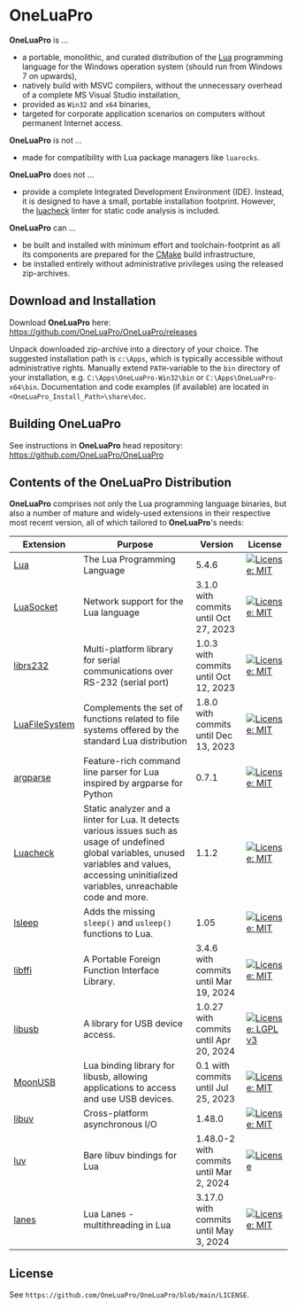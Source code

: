 # OneLuaPro
**OneLuaPro** is ...

- a portable, monolithic, and curated distribution of the [Lua](http://www.lua.org/) programming language for the Windows operation system (should run from Windows 7 on upwards),
- natively build with MSVC compilers, without the unnecessary overhead of a complete MS Visual Studio installation,
- provided as `Win32` and `x64` binaries,
- targeted for corporate application scenarios on computers without permanent Internet access.

**OneLuaPro** is not ...

- made for compatibility with Lua package managers like `luarocks`.

**OneLuaPro** does not ...

- provide a complete Integrated Development Environment (IDE). Instead, it is designed to have a small, portable installation footprint. However, the [luacheck](https://github.com/OneLuaPro/luacheck) linter for static code analysis is included.

**OneLuaPro** can ...

- be built and installed with minimum effort and toolchain-footprint as all its components are prepared for the [CMake](https://cmake.org/) build infrastructure,
- be installed entirely without administrative privileges using the released zip-archives.

## Download and Installation

Download **OneLuaPro** here: https://github.com/OneLuaPro/OneLuaPro/releases

Unpack downloaded zip-archive into a directory of your choice. The suggested installation path is `c:\Apps`, which is typically accessible without administrative rights. Manually extend `PATH`-variable to the `bin` directory of your installation, e.g. `C:\Apps\OneLuaPro-Win32\bin` or `C:\Apps\OneLuaPro-x64\bin`. Documentation and code examples (if available) are located in `<OneLuaPro_Install_Path>\share\doc`.

## Building OneLuaPro

See instructions in **OneLuaPro** head repository: https://github.com/OneLuaPro/OneLuaPro

## Contents of the OneLuaPro Distribution

**OneLuaPro** comprises not only the Lua programming language binaries, but also a number of mature and widely-used extensions in their respective most recent version, all of which tailored to **OneLuaPro**'s needs:

| Extension                                                   | Purpose                                                      | Version                                 | License                                                      |
| ----------------------------------------------------------- | ------------------------------------------------------------ | --------------------------------------- | ------------------------------------------------------------ |
| [Lua](https://github.com/KritzelKratzel/lua)                | The Lua Programming Language                                 | 5.4.6                                   | [![License: MIT](https://img.shields.io/badge/License-MIT-yellow.svg)](https://opensource.org/licenses/MIT) |
| [LuaSocket](https://github.com/OneLuaPro/luasocket)         | Network support for the Lua language                         | 3.1.0 with commits until Oct 27, 2023   | [![License: MIT](https://img.shields.io/badge/License-MIT-yellow.svg)](https://opensource.org/licenses/MIT) |
| [librs232](https://github.com/OneLuaPro/librs232)           | Multi-platform library for serial communications over RS-232 (serial port) | 1.0.3 with commits until Oct 12, 2023   | [![License: MIT](https://img.shields.io/badge/License-MIT-yellow.svg)](https://opensource.org/licenses/MIT) |
| [LuaFileSystem](https://github.com/OneLuaPro/luafilesystem) | Complements the set of functions related to file systems offered by the standard Lua distribution | 1.8.0 with commits until  Dec 13, 2023  | [![License: MIT](https://img.shields.io/badge/License-MIT-yellow.svg)](https://opensource.org/licenses/MIT) |
| [argparse](https://github.com/OneLuaPro/argparse)           | Feature-rich command line parser for Lua inspired by argparse for Python | 0.7.1                                   | [![License: MIT](https://img.shields.io/badge/License-MIT-yellow.svg)](https://opensource.org/licenses/MIT) |
| [Luacheck](https://github.com/OneLuaPro/luacheck)           | Static analyzer and a linter for Lua. It detects various issues such as usage of undefined global variables, unused variables and values, accessing uninitialized variables, unreachable code and more. | 1.1.2                                   | [![License: MIT](https://img.shields.io/badge/License-MIT-yellow.svg)](https://opensource.org/licenses/MIT) |
| [lsleep](https://github.com/OneLuaPro/lsleep)               | Adds the missing `sleep()` and `usleep()` functions to Lua.  | 1.05                                    | [![License: MIT](https://img.shields.io/badge/License-MIT-yellow.svg)](https://opensource.org/licenses/MIT) |
| [libffi](https://github.com/OneLuaPro/libffi)               | A Portable Foreign Function Interface Library.               | 3.4.6 with commits until Mar 19, 2024   | [![License: MIT](https://img.shields.io/badge/License-MIT-yellow.svg)](https://opensource.org/licenses/MIT) |
| [libusb](https://github.com/OneLuaPro/libusb)               | A library for USB device access.                             | 1.0.27 with commits until Apr 20, 2024  | [![License: LGPL v3](https://img.shields.io/badge/License-LGPL_v3-blue.svg)](https://www.gnu.org/licenses/lgpl-3.0) |
| [MoonUSB](https://github.com/OneLuaPro/moonusb)             | Lua binding library for libusb, allowing applications to access and use USB devices. | 0.1 with commits until Jul 25, 2023     | [![License: MIT](https://img.shields.io/badge/License-MIT-yellow.svg)](https://opensource.org/licenses/MIT) |
| [libuv](https://github.com/libuv/libuv)                     | Cross-platform asynchronous I/O                              | 1.48.0                                  | [![License: MIT](https://img.shields.io/badge/License-MIT-yellow.svg)](https://opensource.org/licenses/MIT) |
| [luv](https://github.com/OneLuaPro/luv)                     | Bare libuv bindings for Lua                                  | 1.48.0-2 with commits until Mar 2, 2024 | [![License](https://img.shields.io/badge/License-Apache_2.0-blue.svg)](https://opensource.org/licenses/Apache-2.0) |
| [lanes](https://github.com/OneLuaPro/lanes)                 | Lua Lanes - multithreading in Lua                            | 3.17.0 with commits until May 3, 2024   | [![License: MIT](https://img.shields.io/badge/License-MIT-yellow.svg)](https://opensource.org/licenses/MIT) |

## License

See `https://github.com/OneLuaPro/OneLuaPro/blob/main/LICENSE`.
